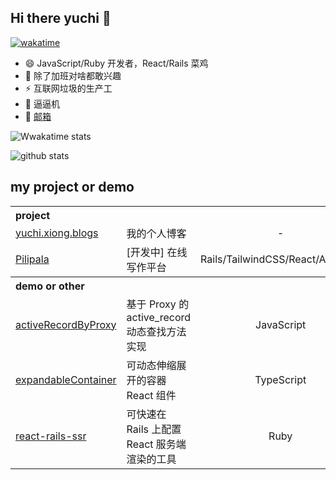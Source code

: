 ## Hi there yuchi 👋 
[![wakatime](https://wakatime.com/badge/user/d7b7c2c9-3bfe-47fc-91a4-129be029d5ea.svg)](https://wakatime.com/@d7b7c2c9-3bfe-47fc-91a4-129be029d5ea)

- 😄 JavaScript/Ruby 开发者，React/Rails 菜鸡
- 🤔 除了加班对啥都敢兴趣
- ⚡ 互联网垃圾的生产工
- 👯 逼逼机
- 💬 [邮箱](mailto:yuchi.xiong@foxmail.com)


![Wwakatime stats](https://github-readme-stats-taupe-two.vercel.app/api/wakatime?username=yuchiXiong&hide_title=true&hide_border=true&langs_count=5&bg_color=00000000&text_color=777)

![github stats](https://github-readme-stats.vercel.app/api?username=yuchiXiong&show_icons=true&count_private=true&include_all_commits=true)

<!-- [![Top Langs](https://github-readme-stats.vercel.app/api/top-langs/?username=yuchiXiong&layout=compact&include_all_commits=true)](https://github.com/anuraghazra/github-readme-stats)
 -->

## my project or demo

<table>
  <th colspan="3" align="left">project</th>
  <tr>
    <td><a href="https://github.com/yuchiXiong/yuchi.xiong.blogs">yuchi.xiong.blogs</a></td>
    <td>我的个人博客</td>
    <td align="center"> - </td>
  </tr>
  <tr>
    <td><a href="https://github.com/yuchiXiong/pilipala">Pilipala</a></td>
    <td>[开发中] 在线写作平台</td>
    <td align="center">Rails/TailwindCSS/React/AlpineJS</td>
  </tr>

  <th colspan="3" align="left">demo or other</th>
  <tr>
    <td><a href="https://github.com/yuchiXiong/activeRecordByProxy">activeRecordByProxy</a></td>
    <td>基于 Proxy 的 active_record 动态查找方法实现</td>
    <td align="center">JavaScript</td>
  </tr>
  <tr>
    <td><a href="https://github.com/yuchiXiong/expandableContainer">expandableContainer</a></td>
    <td>可动态伸缩展开的容器 React 组件</td>
    <td align="center">TypeScript</td>
  </tr>
  <tr>
    <td><a href="https://github.com/yuchiXiong/react-rails-ssr">react-rails-ssr</a></td>
    <td>可快速在 Rails 上配置 React 服务端渲染的工具</td>
    <td align="center">Ruby</td>
  </tr>

</table>
